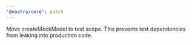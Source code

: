 ```yaml
---
'@mastra/core': patch
---
```


Move createMockModel to test scope. This prevents test dependencies from leaking into production code.
